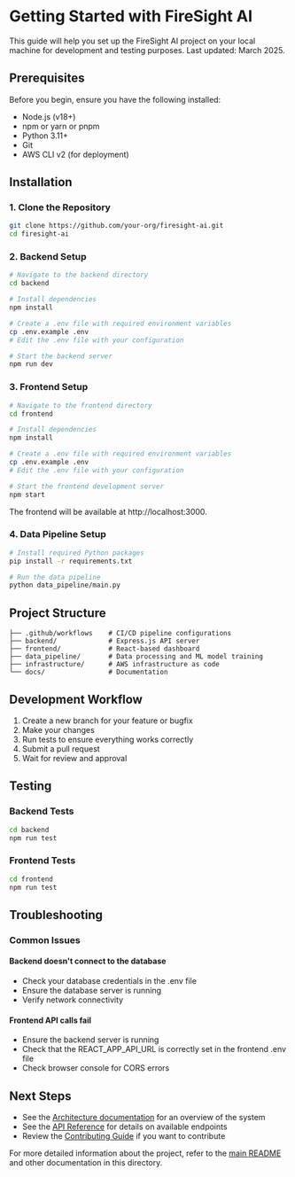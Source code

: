 # Getting Started with FireSight AI

This guide will help you set up the FireSight AI project on your local machine for development and testing purposes. Last updated: March 2025.

## Prerequisites

Before you begin, ensure you have the following installed:

- Node.js (v18+)
- npm or yarn or pnpm
- Python 3.11+
- Git
- AWS CLI v2 (for deployment)

## Installation

### 1. Clone the Repository

```bash
git clone https://github.com/your-org/firesight-ai.git
cd firesight-ai
```

### 2. Backend Setup

```bash
# Navigate to the backend directory
cd backend

# Install dependencies
npm install

# Create a .env file with required environment variables
cp .env.example .env
# Edit the .env file with your configuration

# Start the backend server
npm run dev
```

### 3. Frontend Setup

```bash
# Navigate to the frontend directory
cd frontend

# Install dependencies
npm install

# Create a .env file with required environment variables
cp .env.example .env
# Edit the .env file with your configuration

# Start the frontend development server
npm start
```

The frontend will be available at http://localhost:3000.

### 4. Data Pipeline Setup

```bash
# Install required Python packages
pip install -r requirements.txt

# Run the data pipeline
python data_pipeline/main.py
```

## Project Structure

```
├── .github/workflows    # CI/CD pipeline configurations
├── backend/             # Express.js API server
├── frontend/            # React-based dashboard
├── data_pipeline/       # Data processing and ML model training
├── infrastructure/      # AWS infrastructure as code
└── docs/                # Documentation
```

## Development Workflow

1. Create a new branch for your feature or bugfix
2. Make your changes
3. Run tests to ensure everything works correctly
4. Submit a pull request
5. Wait for review and approval

## Testing

### Backend Tests

```bash
cd backend
npm run test
```

### Frontend Tests

```bash
cd frontend
npm run test
```

## Troubleshooting

### Common Issues

#### Backend doesn't connect to the database

- Check your database credentials in the .env file
- Ensure the database server is running
- Verify network connectivity

#### Frontend API calls fail

- Ensure the backend server is running
- Check that the REACT_APP_API_URL is correctly set in the frontend .env file
- Check browser console for CORS errors

## Next Steps

- See the [Architecture documentation](architecture.md) for an overview of the system
- See the [API Reference](api-reference.md) for details on available endpoints
- Review the [Contributing Guide](../CONTRIBUTING.md) if you want to contribute

For more detailed information about the project, refer to the [main README](../README.md) and other documentation in this directory. 